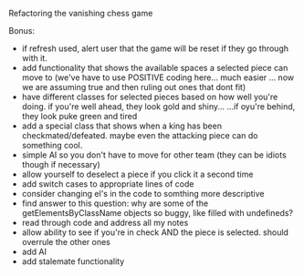 Refactoring the vanishing chess game

Bonus:

- if refresh used, alert user that the game will be reset if they go through with it.
- add functionality that shows the available spaces a selected piece can move to (we've have to use POSITIVE coding here... much easier ... now we are assuming true and then ruling out ones that dont fit)
- have different classes for selected pieces based on how well you're doing. if you're well ahead, they look gold and shiny... ...if oyu're behind, they look puke green and tired
- add a special class that shows when a king has been checkmated/defeated. maybe even the attacking piece can do something cool.
- simple AI so you don't have to move for other team (they can be idiots though if necessary)
- allow yourself to deselect a piece if you click it a second time
- add switch cases to appropriate lines of code
- consider changing el's in the code to somthing more descriptive
- find answer to this question: why are some of the getElementsByClassName objects so buggy, like filled with undefineds?
- read through code and address all my notes
- allow ability to see if you're in check AND the piece is selected. should overrule the other ones
- add AI
- add stalemate functionality
